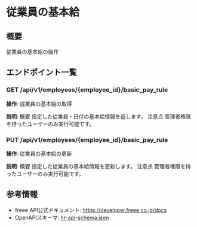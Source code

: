 # 従業員の基本給

## 概要

従業員の基本給の操作

## エンドポイント一覧

### GET /api/v1/employees/{employee_id}/basic_pay_rule

**操作**: 従業員の基本給の取得

**説明**: 概要 指定した従業員・日付の基本給情報を返します。 注意点 管理者権限を持ったユーザーのみ実行可能です。

### PUT /api/v1/employees/{employee_id}/basic_pay_rule

**操作**: 従業員の基本給の更新

**説明**: 概要 指定した従業員の基本給情報を更新します。 注意点 管理者権限を持ったユーザーのみ実行可能です。



## 参考情報

- freee API公式ドキュメント: https://developer.freee.co.jp/docs
- OpenAPIスキーマ: [hr-api-schema.json](../../openapi/hr-api-schema.json)
